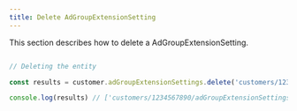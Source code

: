 ```yaml
---
title: Delete AdGroupExtensionSetting 
---
```


This section describes how to delete a AdGroupExtensionSetting.



```javascript

// Deleting the entity

const results = customer.adGroupExtensionSettings.delete('customers/1234567890/adGroupExtensionSettings')

console.log(results) // ['customers/1234567890/adGroupExtensionSettings/9765432177']

```